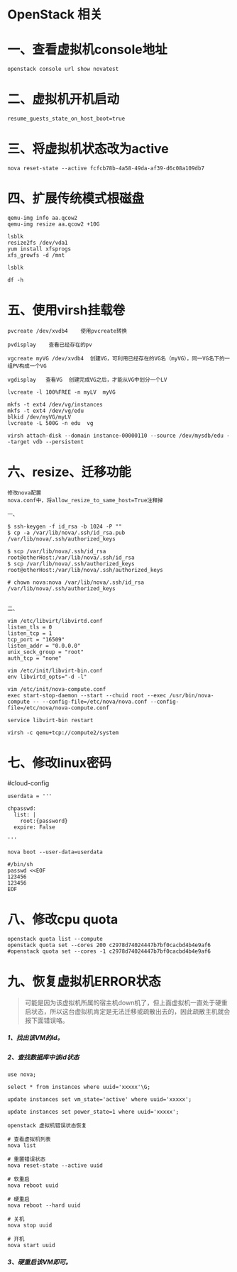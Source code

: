 # OpenStack 相关

# 一、查看虚拟机console地址

```
openstack console url show novatest
```

# 二、虚拟机开机启动

```
resume_guests_state_on_host_boot=true
```

# 三、将虚拟机状态改为active

```
nova reset-state --active fcfcb78b-4a58-49da-af39-d6c08a109db7
```

# 四、扩展传统模式根磁盘

```
qemu-img info aa.qcow2 
qemu-img resize aa.qcow2 +10G

lsblk
resize2fs /dev/vda1
yum install xfsprogs
xfs_growfs -d /mnt

lsblk

df -h
```

# 五、使用virsh挂载卷

```
pvcreate /dev/xvdb4    使用pvcreate转换

pvdisplay    查看已经存在的pv

vgcreate myVG /dev/xvdb4  创建VG，可利用已经存在的VG名（myVG），同一VG名下的一组PV构成一个VG

vgdisplay   查看VG  创建完成VG之后，才能从VG中划分一个LV

lvcreate -l 100%FREE -n myLV  myVG

mkfs -t ext4 /dev/vg/instances
mkfs -t ext4 /dev/vg/edu
blkid /dev/myVG/myLV 
lvcreate -L 500G -n edu  vg

virsh attach-disk --domain instance-00000110 --source /dev/mysdb/edu --target vdb --persistent
```

# 六、resize、迁移功能

```
修改nova配置
nova.conf中，将allow_resize_to_same_host=True注释掉

一、

$ ssh-keygen -f id_rsa -b 1024 -P ""  
$ cp -a /var/lib/nova/.ssh/id_rsa.pub /var/lib/nova/.ssh/authorized_keys  

$ scp /var/lib/nova/.ssh/id_rsa root@otherHost:/var/lib/nova/.ssh/id_rsa  
$ scp /var/lib/nova/.ssh/authorized_keys root@otherHost:/var/lib/nova/.ssh/authorized_keys  

# chown nova:nova /var/lib/nova/.ssh/id_rsa /var/lib/nova/.ssh/authorized_keys  


二、

vim /etc/libvirt/libvirtd.conf
listen_tls = 0
listen_tcp = 1
tcp_port = "16509"
listen_addr = "0.0.0.0"
unix_sock_group = "root"
auth_tcp = "none"

vim /etc/init/libvirt-bin.conf
env libvirtd_opts="-d -l"

vim /etc/init/nova-compute.conf
exec start-stop-daemon --start --chuid root --exec /usr/bin/nova-compute -- --config-file=/etc/nova/nova.conf --config-file=/etc/nova/nova-compute.conf

service libvirt-bin restart

virsh -c qemu+tcp://compute2/system

```

# 七、修改linux密码

#cloud-config
```
userdata = '''

chpasswd:
  list: |
    root:{password}
  expire: False

'''

nova boot --user-data=userdata
```

```
#/bin/sh
passwd <<EOF
123456
123456
EOF
```

# 八、修改cpu quota

```
openstack quota list --compute
openstack quota set --cores 200 c2978d74024447b7bf0cacbd4b4e9af6
#openstack quota set --cores -1 c2978d74024447b7bf0cacbd4b4e9af6
```

# 九、恢复虚拟机ERROR状态

> 可能是因为该虚拟机所属的宿主机down机了，但上面虚拟机一直处于硬重启状态，所以这台虚拟机肯定是无法迁移或疏散出去的，因此疏散主机就会报下面错误咯。

##### 1、找出该VM的id。

##### 2、查找数据库中该id状态

```
use nova;

select * from instances where uuid='xxxxx'\G;

update instances set vm_state='active' where uuid='xxxxx';

update instances set power_state=1 where uuid='xxxxx';
```

```
openstack 虚拟机错误状态恢复

# 查看虚拟机列表
nova list

# 重置错误状态
nova reset-state --active uuid

# 软重启
nova reboot uuid

# 硬重启
nova reboot --hard uuid

# 关机
nova stop uuid

# 开机
nova start uuid
```

##### 3、硬重启该VM即可。
